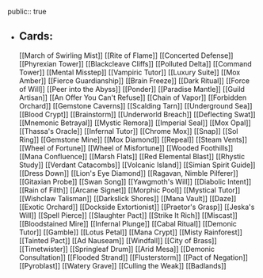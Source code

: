 public:: true
- ## Cards:
	[[March of Swirling Mist]]
	[[Rite of Flame]]
	[[Concerted Defense]]
	[[Phyrexian Tower]]
	[[Blackcleave Cliffs]]
	[[Polluted Delta]]
	[[Command Tower]]
	[[Mental Misstep]]
	[[Vampiric Tutor]]
	[[Luxury Suite]]
	[[Mox Amber]]
	[[Fierce Guardianship]]
	[[Brain Freeze]]
	[[Dark Ritual]]
	[[Force of Will]]
	[[Peer into the Abyss]]
	[[Ponder]]
	[[Paradise Mantle]]
	[[Guild Artisan]]
	[[An Offer You Can't Refuse]]
	[[Chain of Vapor]]
	[[Forbidden Orchard]]
	[[Gemstone Caverns]]
	[[Scalding Tarn]]
	[[Underground Sea]]
	[[Blood Crypt]]
	[[Brainstorm]]
	[[Underworld Breach]]
	[[Deflecting Swat]]
	[[Mnemonic Betrayal]]
	[[Mystic Remora]]
	[[Imperial Seal]]
	[[Mox Opal]]
	[[Thassa's Oracle]]
	[[Infernal Tutor]]
	[[Chrome Mox]]
	[[Snap]]
	[[Sol Ring]]
	[[Gemstone Mine]]
	[[Mox Diamond]]
	[[Repeal]]
	[[Steam Vents]]
	[[Wheel of Fortune]]
	[[Wheel of Misfortune]]
	[[Wooded Foothills]]
	[[Mana Confluence]]
	[[Marsh Flats]]
	[[Red Elemental Blast]]
	[[Rhystic Study]]
	[[Verdant Catacombs]]
	[[Volcanic Island]]
	[[Simian Spirit Guide]]
	[[Dress Down]]
	[[Lion's Eye Diamond]]
	[[Ragavan, Nimble Pilferer]]
	[[Gitaxian Probe]]
	[[Swan Song]]
	[[Yawgmoth's Will]]
	[[Diabolic Intent]]
	[[Rain of Filth]]
	[[Arcane Signet]]
	[[Morphic Pool]]
	[[Mystical Tutor]]
	[[Wishclaw Talisman]]
	[[Darkslick Shores]]
	[[Mana Vault]]
	[[Daze]]
	[[Exotic Orchard]]
	[[Dockside Extortionist]]
	[[Praetor's Grasp]]
	[[Jeska's Will]]
	[[Spell Pierce]]
	[[Slaughter Pact]]
	[[Strike It Rich]]
	[[Miscast]]
	[[Bloodstained Mire]]
	[[Infernal Plunge]]
	[[Cabal Ritual]]
	[[Demonic Tutor]]
	[[Gamble]]
	[[Lotus Petal]]
	[[Mana Crypt]]
	[[Misty Rainforest]]
	[[Tainted Pact]]
	[[Ad Nauseam]]
	[[Windfall]]
	[[City of Brass]]
	[[Timetwister]]
	[[Springleaf Drum]]
	[[Arid Mesa]]
	[[Demonic Consultation]]
	[[Flooded Strand]]
	[[Flusterstorm]]
	[[Pact of Negation]]
	[[Pyroblast]]
	[[Watery Grave]]
	[[Culling the Weak]]
	[[Badlands]]
